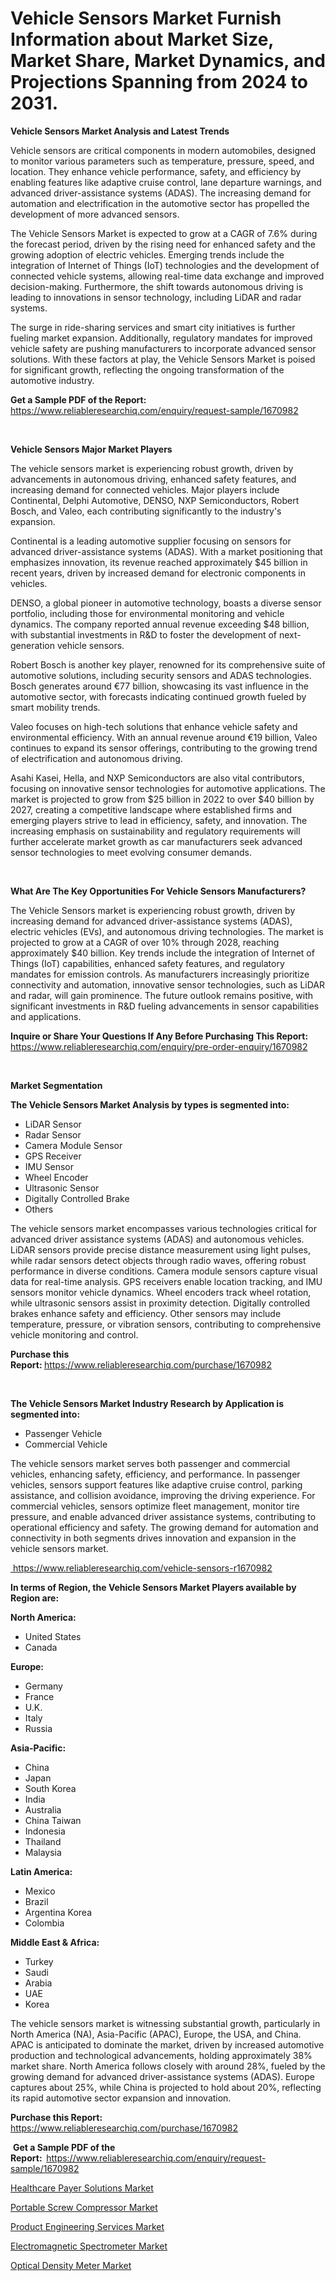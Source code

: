 <p><h1>Vehicle Sensors Market Furnish Information about Market Size, Market Share, Market Dynamics, and Projections Spanning from 2024 to 2031.</h1></p><p><strong>Vehicle Sensors Market Analysis and Latest Trends</strong></p>
<p><p>Vehicle sensors are critical components in modern automobiles, designed to monitor various parameters such as temperature, pressure, speed, and location. They enhance vehicle performance, safety, and efficiency by enabling features like adaptive cruise control, lane departure warnings, and advanced driver-assistance systems (ADAS). The increasing demand for automation and electrification in the automotive sector has propelled the development of more advanced sensors.</p><p>The Vehicle Sensors Market is expected to grow at a CAGR of 7.6% during the forecast period, driven by the rising need for enhanced safety and the growing adoption of electric vehicles. Emerging trends include the integration of Internet of Things (IoT) technologies and the development of connected vehicle systems, allowing real-time data exchange and improved decision-making. Furthermore, the shift towards autonomous driving is leading to innovations in sensor technology, including LiDAR and radar systems.</p><p>The surge in ride-sharing services and smart city initiatives is further fueling market expansion. Additionally, regulatory mandates for improved vehicle safety are pushing manufacturers to incorporate advanced sensor solutions. With these factors at play, the Vehicle Sensors Market is poised for significant growth, reflecting the ongoing transformation of the automotive industry.</p></p>
<p><strong>Get a Sample PDF of the Report:&nbsp;</strong> <a href="https://www.reliableresearchiq.com/enquiry/request-sample/1670982?utm_campaign=1906&utm_medium=2&utm_source=Github&utm_content=ia&utm_term=20122024&utm_id=vehicle-sensors">https://www.reliableresearchiq.com/enquiry/request-sample/1670982</a></p>
<p>&nbsp;</p>
<p><strong>Vehicle Sensors Major Market Players</strong></p>
<p><p>The vehicle sensors market is experiencing robust growth, driven by advancements in autonomous driving, enhanced safety features, and increasing demand for connected vehicles. Major players include Continental, Delphi Automotive, DENSO, NXP Semiconductors, Robert Bosch, and Valeo, each contributing significantly to the industry's expansion.</p><p>Continental is a leading automotive supplier focusing on sensors for advanced driver-assistance systems (ADAS). With a market positioning that emphasizes innovation, its revenue reached approximately $45 billion in recent years, driven by increased demand for electronic components in vehicles.</p><p>DENSO, a global pioneer in automotive technology, boasts a diverse sensor portfolio, including those for environmental monitoring and vehicle dynamics. The company reported annual revenue exceeding $48 billion, with substantial investments in R&D to foster the development of next-generation vehicle sensors.</p><p>Robert Bosch is another key player, renowned for its comprehensive suite of automotive solutions, including security sensors and ADAS technologies. Bosch generates around €77 billion, showcasing its vast influence in the automotive sector, with forecasts indicating continued growth fueled by smart mobility trends.</p><p>Valeo focuses on high-tech solutions that enhance vehicle safety and environmental efficiency. With an annual revenue around €19 billion, Valeo continues to expand its sensor offerings, contributing to the growing trend of electrification and autonomous driving.</p><p>Asahi Kasei, Hella, and NXP Semiconductors are also vital contributors, focusing on innovative sensor technologies for automotive applications. The market is projected to grow from $25 billion in 2022 to over $40 billion by 2027, creating a competitive landscape where established firms and emerging players strive to lead in efficiency, safety, and innovation. The increasing emphasis on sustainability and regulatory requirements will further accelerate market growth as car manufacturers seek advanced sensor technologies to meet evolving consumer demands.</p></p>
<p>&nbsp;</p>
<p><strong>What Are The Key Opportunities For Vehicle Sensors Manufacturers?</strong></p>
<p><p>The Vehicle Sensors market is experiencing robust growth, driven by increasing demand for advanced driver-assistance systems (ADAS), electric vehicles (EVs), and autonomous driving technologies. The market is projected to grow at a CAGR of over 10% through 2028, reaching approximately $40 billion. Key trends include the integration of Internet of Things (IoT) capabilities, enhanced safety features, and regulatory mandates for emission controls. As manufacturers increasingly prioritize connectivity and automation, innovative sensor technologies, such as LiDAR and radar, will gain prominence. The future outlook remains positive, with significant investments in R&D fueling advancements in sensor capabilities and applications.</p></p>
<p><strong>Inquire or Share Your Questions If Any Before Purchasing This Report:</strong> <a href="https://www.reliableresearchiq.com/enquiry/pre-order-enquiry/1670982?utm_campaign=1906&utm_medium=2&utm_source=Github&utm_content=ia&utm_term=20122024&utm_id=vehicle-sensors">https://www.reliableresearchiq.com/enquiry/pre-order-enquiry/1670982</a></p>
<p>&nbsp;</p>
<p><strong>Market Segmentation</strong></p>
<p><strong>The Vehicle Sensors Market Analysis by types is segmented into:</strong></p>
<p><ul><li>LiDAR Sensor</li><li>Radar Sensor</li><li>Camera Module Sensor</li><li>GPS Receiver</li><li>IMU Sensor</li><li>Wheel Encoder</li><li>Ultrasonic Sensor</li><li>Digitally Controlled Brake</li><li>Others</li></ul></p>
<p><p>The vehicle sensors market encompasses various technologies critical for advanced driver assistance systems (ADAS) and autonomous vehicles. LiDAR sensors provide precise distance measurement using light pulses, while radar sensors detect objects through radio waves, offering robust performance in diverse conditions. Camera module sensors capture visual data for real-time analysis. GPS receivers enable location tracking, and IMU sensors monitor vehicle dynamics. Wheel encoders track wheel rotation, while ultrasonic sensors assist in proximity detection. Digitally controlled brakes enhance safety and efficiency. Other sensors may include temperature, pressure, or vibration sensors, contributing to comprehensive vehicle monitoring and control.</p></p>
<p><strong>Purchase this Report:&nbsp;</strong><a href="https://www.reliableresearchiq.com/purchase/1670982?utm_campaign=1906&utm_medium=2&utm_source=Github&utm_content=ia&utm_term=20122024&utm_id=vehicle-sensors">https://www.reliableresearchiq.com/purchase/1670982</a></p>
<p>&nbsp;</p>
<p><strong>The Vehicle Sensors Market Industry Research by Application is segmented into:</strong></p>
<p><ul><li>Passenger Vehicle</li><li>Commercial Vehicle</li></ul></p>
<p><p>The vehicle sensors market serves both passenger and commercial vehicles, enhancing safety, efficiency, and performance. In passenger vehicles, sensors support features like adaptive cruise control, parking assistance, and collision avoidance, improving the driving experience. For commercial vehicles, sensors optimize fleet management, monitor tire pressure, and enable advanced driver assistance systems, contributing to operational efficiency and safety. The growing demand for automation and connectivity in both segments drives innovation and expansion in the vehicle sensors market.</p></p>
<p><a href="https://www.reliableresearchiq.com/vehicle-sensors-r1670982?utm_campaign=1906&utm_medium=2&utm_source=Github&utm_content=ia&utm_term=20122024&utm_id=vehicle-sensors">&nbsp;https://www.reliableresearchiq.com/vehicle-sensors-r1670982</a></p>
<p><strong>In terms of Region, the Vehicle Sensors Market Players available by Region are:</strong></p>
<p>
    <p> <strong> North America: </strong>
        <ul>
            <li>United States</li>
            <li>Canada</li>
        </ul>
        </p> 
    <p> <strong> Europe: </strong>
        <ul>
            <li>Germany</li>
            <li>France</li>
            <li>U.K.</li>
            <li>Italy</li>
            <li>Russia</li>
        </ul>
        </p> 
    <p> <strong> Asia-Pacific: </strong>
        <ul>
            <li>China</li>
            <li>Japan</li>
            <li>South Korea</li>
            <li>India</li>
            <li>Australia</li>
            <li>China Taiwan</li>
            <li>Indonesia</li>
            <li>Thailand</li>
            <li>Malaysia</li>
        </ul>
        </p> 
    <p> <strong> Latin America: </strong>
        <ul>
            <li>Mexico</li>
            <li>Brazil</li>
            <li>Argentina Korea</li>
            <li>Colombia</li>
        </ul>
        </p> 
    <p> <strong> Middle East & Africa: </strong>
        <ul>
            <li>Turkey</li>
            <li>Saudi</li>
            <li>Arabia</li>
            <li>UAE</li>
            <li>Korea</li>
        </ul>
    </p>
    </p>
<p><p>The vehicle sensors market is witnessing substantial growth, particularly in North America (NA), Asia-Pacific (APAC), Europe, the USA, and China. APAC is anticipated to dominate the market, driven by increased automotive production and technological advancements, holding approximately 38% market share. North America follows closely with around 28%, fueled by the growing demand for advanced driver-assistance systems (ADAS). Europe captures about 25%, while China is projected to hold about 20%, reflecting its rapid automotive sector expansion and innovation.</p></p>
<p><strong>Purchase this Report: </strong><a href="https://www.reliableresearchiq.com/purchase/1670982?utm_campaign=1906&utm_medium=2&utm_source=Github&utm_content=ia&utm_term=20122024&utm_id=vehicle-sensors">https://www.reliableresearchiq.com/purchase/1670982</a></p>
<p>&nbsp;<strong>Get a Sample PDF of the Report:&nbsp;&nbsp;</strong><a href="https://www.reliableresearchiq.com/enquiry/request-sample/1670982?utm_campaign=1906&utm_medium=2&utm_source=Github&utm_content=ia&utm_term=20122024&utm_id=vehicle-sensors">https://www.reliableresearchiq.com/enquiry/request-sample/1670982</a></p>
<p><strong></strong></p>
<p><p><a href="https://www.linkedin.com/pulse/future-revenue-demand-forecast-healthcare-payer-solutions-z1kmf?utm_campaign=1906&utm_medium=2&utm_source=Github&utm_content=ia&utm_term=20122024&utm_id=vehicle-sensors">Healthcare Payer Solutions Market</a></p><p><a href="https://www.linkedin.com/pulse/portable-screw-compressor-market-scope-business-update-growth-opyoe?utm_campaign=1906&utm_medium=2&utm_source=Github&utm_content=ia&utm_term=20122024&utm_id=vehicle-sensors">Portable Screw Compressor Market</a></p><p><a href="https://www.linkedin.com/pulse/market-insights-product-engineering-servicesmarket-trends-erqrf?utm_campaign=1906&utm_medium=2&utm_source=Github&utm_content=ia&utm_term=20122024&utm_id=vehicle-sensors">Product Engineering Services Market</a></p><p><a href="https://www.linkedin.com/pulse/informative-market-analysis-electromagnetic-spectrometer-exnse?utm_campaign=1906&utm_medium=2&utm_source=Github&utm_content=ia&utm_term=20122024&utm_id=vehicle-sensors">Electromagnetic Spectrometer Market</a></p><p><a href="https://www.linkedin.com/pulse/future-market-revenue-optical-density-meter-projected-ecape?utm_campaign=1906&utm_medium=2&utm_source=Github&utm_content=ia&utm_term=20122024&utm_id=vehicle-sensors">Optical Density Meter Market</a></p></p>